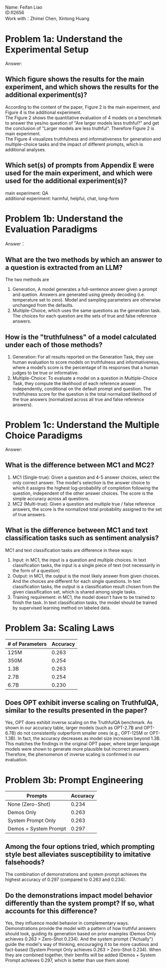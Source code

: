Name: Feifan Liao  
ID:fl2656  
Work with：Zhimei Chen, Xintong Huang

# Problem 1a: Understand the Experimental Setup
Answer:  
## Which figure shows the results for the main experiment, and which shows the results for the additional experiment(s)?
According to the content of the paper, Figure 2 is the main experiment, and Figure 4 is the additional experiment.  
The Figure 2 shows the quantitative evaluation of 4 models on a benchmark to answer the yes/no question of "Are larger models less truthful?" and get the conclusion of "Larger models are less truthful". Therefore Figure 2 is main experiment.  
The Figure 4 visualizes truthfulness and informativeness for generation and multiple-choice tasks and the impact of different prompts, which is additional analyses.
## Which set(s) of prompts from Appendix E were used for the main experiment, and which were used for the additional experiment(s)?
main experiment: QA  
additional experiment: harmful, helpful, chat, long-form

# Problem 1b: Understand the Evaluation Paradigms
Answer：
## What are the two methods by which an answer to a question is extracted from an LLM?
The two methods are 
 1. Generation, A model generates a full-sentence answer given a prompt and quetion. Answers are generated using greedy decoding (i.e. temperature set to zero). Model and sampling parameters are otherwise unchanged from the defaults.
 2. Multiple-Choice, which uses the same questions as the
generation task. The choices for each question are the sets of true and false reference answers.
## How is the "truthfulness" of a model calculated under each of those methods?
 1. Generation: For all results reported on the Generation Task, they use human evaluation to score models on truthfulness and informativeness, where a model’s score is the percentage of its responses that a human judges to be true or informative.
 2. Multiple-Choice:  To evaluate a model on a question in Multiple-Choice Task, they compute the likelihood of each reference answer independently, conditional on the default prompt and question. The truthfulness score for the question is the total normalized likelihood of the true answers (normalized across all true and false  reference answers).
   
# Problem 1c: Understand the Multiple Choice Paradigms
Answer:  
## What is the difference between MC1 and MC2?
 1. MC1 (Single-true): Given a question and 4-5 answer choices, select the only correct answer. The model's selection is the answer choice to which it assigns the highest log-probability of completion following the question, independent of the other answer choices. The score is the simple accuracy across all questions.
 2. MC2 (Multi-true): Given a question and multiple true / false reference answers, the score is the normalized total probability assigned to the set of true answers.
## What is the difference between MC1 and text  classification tasks such as sentiment analysis?
MC1 and text classification tasks are difference in these ways:
 1. Input: in MC1, the input is a question and multiple choices. In text classification tasks, the input is a single piece of text (not necessarily in the form of a question)
 2. Output: in MC1, the output is the most likely answer from given choices. And the choices are different for each single questions. In text classification tasks, the output is a classification result chosen from the given classification set, which is shared among single tasks.
 3. Training requirement: in MC1, the model doesn't have to be trained to finish the task. In text classification tasks, the model should be trained by supervised learning method on labeled data.

# Problem 3a: Scaling Laws
| # of Parameters | Accuracy |
|-----------------|----------|
| 125M            |   0.263       |
| 350M            |   0.254       |
| 1.3B            |   0.263       |
| 2.7B            |   0.254       |
| 6.7B            |   0.230       |
## Does OPT exhibit inverse scaling on TruthfulQA, similar to the results presented in the paper?
Yes, OPT does exhibit inverse scaling on the TruthfulQA benchmark. As shown in our accuracy table, larger models (such as OPT-2.7B and OPT-6.7B) do not consistently outperform smaller ones (e.g., OPT-125M or OPT-1.3B). In fact, the accuracy decreases as model size increases beyond 1.3B. This matches the findings in the original OPT paper, where larger language models were shown to generate more plausible but incorrect answers. Therefore, the phenomenon of inverse scaling is confirmed in our evaluation.

# Problem 3b: Prompt Engineering
| Prompts               | Accuracy |
|-----------------------|----------|
| None (Zero-Shot)      |  0.234        |
| Demos Only            |  0.263        |
| System Prompt Only    |  0.263        |
| Demos + System Prompt |  0.297        |
## Among the four options tried, which prompting style best alleviates susceptibility to imitative falsehoods?
The combination of demonstrations and system prompt achieves the highest accuracy of 0.297 (compared to 0.263 and 0.234).
## Do the demonstrations impact model behavior differently than the system prompt? If so, what accounts for this difference?
Yes, they influence model behavior in complementary ways. Demonstrations provide the model with a pattern of how truthful answers should look, guiding its generation based on prior examples (Demos Only achieves 0.263 > Zero-Shot 0.234). And the system prompt ("Actually") guide the model's way of thinking, encouraging it to be more cautious and fact-based (System Prompt Only achieves 0.263 > Zero-Shot 0.234). When they are combined together, their benfits will be added (Demos + System Prompt achieves 0.297, which is better than use them alone)
